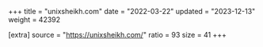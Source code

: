 +++
title = "unixsheikh.com"
date = "2022-03-22"
updated = "2023-12-13"
weight = 42392

[extra]
source = "https://unixsheikh.com/"
ratio = 93
size = 41
+++
